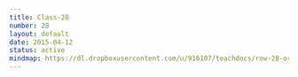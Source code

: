 ```yaml
---
title: Class-28
number: 28
layout: default
date: 2015-04-12
status: active
mindmap: https://dl.dropboxusercontent.com/u/916107/teachdocs/row-28-ordo.png
---
```


